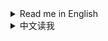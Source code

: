 <details>
<summary>Read me in English</summary>

## Changlog

* 1.4.1
  * Fixed a compatible issue with latest game patch.
* 1.4.0
  * Support game version 0.10.33, with some features removed:
    * Remove `Scale up mouse cursor`: Unity 2022 set cursor size from system settings, software rendering does not affect its size now.
    * Remove `Set enabled CPU threads`: They are officially supported.
  * `Dismantle blueprint selected buildings`: Fixed an issue that proliferator points are lost for items dropped from logstic stroages.
  * `Sort blueprint structures before saving`: Improved sorting rules.
  * `Starmap filter`: Now star indices (as in galaxy generation order) are displayed as prefix.
  * Embedded [Planet Vein Untilization](https://thunderstore.io/c/dyson-sphere-program/p/testpushpleaseignore/Planet_Vein_Utilization/) due to its lack of maintainance, with minor bug fixes.
  * `Remove some build conditions`: Fix a wrong logic.
  * `Real-time logistic stations info panel`: Fix some display issues.
  * Fix background image issue for tab buttons on config window.
  * Now build in C# `Debug` Configuration, to avoid some issues caused by optimizations in `Release` Configuration.
* 1.3.7
  * `Re-initialize planet`: Fix a possible crash.
  * `Auto-config logistic stations`: Add `Set default remote logic to storage`
* 1.3.6
  * `Dismantle blueprint selected buildings`:
    * Fix a crash on dismantling preview buildings.
    * Rename to `Shortcut keys for Blueprint Copy mode`, while adding a shortcut key to select all buildings (Ctrl+A by default).
  * `Allow overflow for Logistic Stations and Advanced Mining Machines`: Working for Logistics Control Panel now.
  * `Tweak building buffer`: add buffer tweaking for 2 new buildings
    * `Ejector Solar Sails buffer count`: Range 5-400 (step by 5), default is 20 (same as game)
    * `Silo Rockets buffer count`: Range 1-20, default is 20 (same as game)
* 1.3.5
  * `Mod manager profile based save folder`: Fix crash on game startup
* 1.3.4
  * `Auto-config logistic stations`: Fix a bug that some settings are not applied to Advanced Mining Machines and Logistics Distributors
* 1.3.3
  * `Starmap filter`: Hide top overlaping windows while the filter UI is shown.
  * `Auto-config logistic stations`: Can set Max. Charging Power for Battlefield Analysis Base now.
  * `Re-initialize planet`: Fix a crash.
  * `Auto navigation on sailings`:
    * Add a button to enable/disable `Auto-cruise` quickly.
    * Do not auto-use Warper if required Tech is not researched.
  * `Dismantle blueprint selected buildings`: Fix an issue that belt connected buildings are dismantled unexpectly.
  * `Mod manager profile based save folder`: Fix compatibility with [SaveTheWindows](https://thunderstore.io/c/dyson-sphere-program/p/starfi5h/SaveTheWindows/).
  * `Enhanced control for logistic storage capacities` & `Allow overflow for Logistic Stations and Advanced Mining Machines`:
    * Logistic storage capacities are not scaled on upgrading `Logistics Carrier Capacity`, if they are already greater than upgraded maximum capacity.
    * Logistic storage capacities will be reduced to tech capacity limits on pasting blueprints.
  * `Real-time logistic stations info panel`: Support for mods that change slot count of logistic stations.
* 1.3.2
  * New feature: `Disable battle-related techs in Peace mode`
  * New button: `Unlock all techs with metadata`
  * Add a checkbox to make union of results in starmap filter.
  * Fix some starmap vein/planet filter conditions.
  * Fix a crash caused by `Re-initialize planet` in peace mode.
  * Fix compatibility with `NebulaMultiplayerMod`.
* 1.3.1
  * Fix an issue that some UI elements are hidden while hitting the newly added combobox on Starmap.
  * Fix an issue that star name filter is not applied if `Shortcut keys for showing stars` is not enabled.
  * `Dismantle blueprint selected buildings`: Fix an issue that items in Logistic Station slots are not dropped out.
  * Tweak star name filter's planet type list.
* 1.3.0
  * New feature for starmap view:
    * Add a star name filter, you can filter displayed star names by ores or planet types now.
    * Add a dropdown box to show all stars' distance and/or planet count.
  * `Cut conveyor belt`: Fix input issue.
  * `Shortcut keys for showing stars`: Fix an issue that toggle key is read when Starmap View is not opened.
  * `Dismantle blueprint selected buildings`: Fix an issue that preview buildings are not dismantled.
  * `Remember window position and size on last exit`: Optimized implementation
  * `Auto-config logistic stations`: Add an option `Limit auto-replenish count to config values`
  * Optimized some UI codes.
* 1.2.20
  * New feature: `Dismantle blueprint selected buildings`
    * Press shortcut key in blueprint copy mode to dismantle selected buildings.
    * The default shortcut key is Ctrl+X, you can set it in system options panel.
  * New feature: `Auto-config logistic stations`
    * Auto-config buildings include: Logistics Distributor, PLS, ILS, Advanced Mining Machine.
  * `Night Sunlight`: Fix bugs that sunlight angle is not updated as expected again.
* 1.2.19
  * New feature: `Tweak building buffer`
    * Factory recipe buffer formula: take the larger value between `Assembler buffer time multiplier(in seconds) * items needed per second` and `Assembler buffer minimum multiplier * items needed per recipe`
      * `Assembler buffer time multiplier(in seconds)`: Range 2-10, default is 4 (same as game)
      * `Assembler buffer minimum multiplier`: Range 2-10, default is 2 (same as game)
    * Matrix Lab assembly mode formula: Default buffer is `Buffer count for assembling in labs`, when using Self-evolution Lab, if recipe's original production time is not greater than 9 seconds, add `Extra buffer count for Self-evolution Labs` * (`Lab speed` - 1)
      * `Buffer count for assembling in labs`: Range 2-20, default is 6 (same as game)
      * `Extra buffer count for Self-evolution Labs`: Range 1-10, default is 3 (same as game)
    * `Buffer count for researching in labs`: Range 2-20, default is 10 (same as game)
    * `Ray Receiver Graviton Lens buffer count`: Range 1-20, default is 1 (game default is 20)
  * New feature: `Shortcut keys for showing stars' name`
    * Add a shortcut key to always show all star names in starmap when holding, default is `Alt`
    * Add a shortcut key to toggle between three star name display states in starmap: `Original state`, `Show all names`, `Hide all names`, default is `Tab`, will restore to original state when closing starmap
  * `Cut conveyor belt`: Fix a bug that entity logic connection is not cut so that belt is not cut off on copying as a blueprint.
* 1.2.18
  * `Protect veins from exhaustion`: Optimized implementation, now veins will not be protected once you have upgrade `Veins Utilization` to level 390+, while the cost rate becomes absolute 0.
  * `Night Sunlight`: Fix bugs that sunlight angle is not updated as expected.
* 1.2.17
  * Fix wrong implementation of `Protect veins from exhaustion` which causes wrong display of vein stats and veins not consumed.
* 1.2.16
  * New feature: `Cut conveyor belt`
    * Press shortcut key to cut conveyor belt under cursor.
    * The default shortcut key is Alt+X, you can set it in system options panel.
  * New feature: `Profile based option`
    * Option file is stored as `Options\<ProfileName>.xml`.
  * Fix compatibility with game update 0.10.32.25779
* 1.2.15
  * `Off-grid building and stepped rotation`: Fix compatibility with DSP 0.10.32.25682. (#57)
  * `Enhanced control for logistic storage capacities`: Try to fix possible crash. (#54)
* 1.2.14
  * Fix an issue that an unexpected menu icon is shown in the top-right corner of the config panel.
  * `Stop ejectors when available nodes are all filled up`: Fix compatibility with `Dyson Sphere Program v0.10.32.25496`.
* 1.2.13
  * `Belt signals for buy out dark fog items automatically`: Fix possible crashes.
  * `Logistics Control Panel Improvement`: Auto apply filter with in-hand item now.
  * Fix an alignment issue on UI panel.
* 1.2.12
  * `Construct only structure points but frames`: Fix a bug that frames are still not constructed when this function is disabled.
  * `Drag building power poles in maximum connection range`: Fix a bug that single power pole cannot be placed at some positions.
* 1.2.11
  * Fix an issue caused by game update: tips are not shown when mouse hovering on tips button.
* 1.2.10
  * `Set enabled CPU threads`: Fix hybrid-architect check for CPUs without hyper-threading
  * `Re-initialize Dyson Spheres` and `Quick dismantle Dyson Shells`: Fix possible crashes and a display issue, while Dyson Sphere panel is actived.
* 1.2.9
  * `Protect veins from exhaustion`:
    * Fix a bug that vein protection causes crashes (#50).
    * Fix a bug that minimum oil speed in config is not working (#50).
    * Fix a bug that oil is not extracted when vein protection is enabled in infinite resource mode (#52).
* 1.2.8
  * New feature: `Fast fill in to and take out from tanks`
    * You can set multiplier for tanks' operation speed
    * This affects manually fill in to and/or take out from tanks, as well as transfer from upper to lower level.
  * Fixes to `Append mod profile name to game window title`:
    * Fix a bug that window title is not set correctly when multiple instance is launched.
    * Fix a bug that window title is not set correctly if BepInEx debug console is enabled.
  * `Real-time logistic stations info panel`: Fix a bug that item status bar appears unexpectedly.
* 1.2.7
  * Fix some minor issues
* 1.2.6
  * `Remember window position and size on last exit`
    * Fix a bug that window position is restored even the option is disabled.
    * Fix a bug that the last window position is wrongly remembere when game is closed at minimized state.
* 1.2.5
  * New feature: `Set process priority`
  * New feature: `Set enabled CPU threads`
  * `Drag building power poles in maximum connection range`: Add a new config option `Build Tesla Tower and Wireless Power Tower alternately`
* 1.2.4
  * `Sunlight at night`:
    * Fix flickering issue while mecha is sailing.
    * Can configure the light angles now.
  * `Scale up mouse cursor`: Fix known issues.
  * `Buy out techs with their prerequisites`: Fix a bug that warning popup from invalid data.
  * Does not patch `BulletTime`'s speed control now, as `BulletTime` has been updated to support configurable maximum speed.
  * Some minor fixes and tweaks.
* 1.2.3
  * `Real-time logistic stations info panel`: Fix bar length not match with item amount when item amount is more than capacity.
  * `Sunlight at night`: Fix not working.
* 1.2.2
  * `Real-time logistic stations info panel`: Fix text color mismatch sometimes
  * `Logical Frame Rate`: Set default shortcut key to `Ctrl`+`-/+` to avoid conflict with other shortcut keys
* 1.2.1
  * `Off-grid building and stepped rotation`:
    * Fix off-grid building's default shortcut key for belts
    * Fix coordinate display issue
* 1.2.0
  * New feature: `Logical Frame Rate`
    * This will change game running speed, down to 0.1x slower and up to 10x faster.
    * A pair of shortcut keys (`-` and `+`) to change the logical frame rate by -0.5x and +0.5x.
    * Note:
      * High logical frame rate is not guaranteed to be stable, especially when factories are under heavy load.
      * This will not affect some game animations.
      * When set game speed in mod `Auxilaryfunction`, this feature will be disabled.
      * When mod `BulletTime` is installed, this feature will be hidden, but patch `BulletTime`'s speed control, to make its maximum speed 10x.
  * `Off-grid building and stepped rotation`: Due to conflict with shortcut key in new game update, the shortcut key for belts is changed to `Ctrl` by default, and can be set in system options now.
  * `Real-time logistic stations info panel`: Fix a crash issue.
  * `Dyson Sphere "Auto Fast Build"`: Fix possible wrong production records.
  * Codes refactored, for better maintainability.
* 1.1.6
  * New feature: `Scale up mouse cursor`
    * Note: This will enable software cursor mode, which may cause mouse movement lag on heavy load.
  * New feature: `Real-time logistic stations info panel`
    * Note: This function will be hidden if you enabled `Show station info` in mod `Auxilaryfunction`.
  * Fix an issue that `Dyson Sphere "Auto Fast Build"` does not generate production records for solar sails.
  * Remove use of AssetBundle, move all icons into `Assembly Resources`, for better flexibility.
* 1.1.5
  * New feature: `Logistics Control Panel Improvement`
    * Auto apply filter with item under mouse cursor while opening the panel
    * Quick-set item filter while right-clicking item icons in storage list on the panel
  * New feature: `Dyson Sphere "Auto Fast Build" speed multiplier`
    * Note: this only applies to `Dyson Sphere "Auto Fast Build"` in sandbox mode
  * New feature: `Mod manager profile based save folder`
    * Save files are stored in `Save\&lt;ProfileName&gt;` folder.
    * Will use original save location if matching default profile name.
  * `Quick build and dismantle stacking labs`: works for storages and tanks now
  * `Enable game window resize`: Keep window resizable on applying game options.
  * `Remember window position and size on last exit`: Do not resize window on applying game options if resolution related config entries are not changed.
  * Auto resize panel to fit content, for better support of multilanguages and mods dependent on UX Assist config panel functions.
* 1.1.4
  * Fix `Remove some build conditions`
* 1.1.3
  * UI texts are updated following game settings now
  * Fix hover area for checkboxes in config panel
  * Fix an issue which makes `Convert Peace-Mode saves to Combat-Mode on loading` not working
* 1.1.2
  * `Belt signals for buy out dark fog items automatically`: Always add belt signals to the panel to fix missing belt icons when disabled.
* 1.1.1
  * Fix assetbundle loading issue
* 1.1.0
  * `Stop ejectors when available nodes are all filled up`: Show `No node to fill` on ejector panel when all dyson sphere nodes are filled up.
  * Append mod profile name to game window title, if using mod managers (`Thunderstore Mod Manager` or `r2modman`).
  * New features:
    * `Buy out techs with their prerequisites`: This enables batch buying out techs with their prerequisites. Buy-out button is shown for all locked techs/upgrads.
    * `Belt signals for buy out dark fog items automatically`, while enabled:
      * 6 belt signals are added to the signal panel, which can be used to buy out dark fog items automatically.
      * Generated items are stacked in 4 items.
      * Exchange ratio is following the original game design, aka:
        * 1 Metaverse = 20 Dark Fog Matrices
        * 1 Metaverse = 60 Engery Shards
        * 1 Metaverse = 30 Silicon-based Neurons
        * 1 Metaverse = 30 Negentropy Singularities
        * 1 Metaverse = 30 Matter Recombinators
        * 1 Metaverse = 10 Core Elements
* 1.0.26
  * New features:
    * Restore upgrades of `Sorter Cargo Stacking` on panel
    * Set `Sorter Cargo Stacking` to unresearched state
  * Changes to `Protect veins from exhaustion` configuration:
    * The vein amount is protected at 1000 by default now
    * The maximum vein amount is changed to 10000, and the maximum oil speed is changed to 10.0/s
* 1.0.25
  * Fix an issue that building entites can not be clicked through when `Do not render factory entities (except belts and sorters)` is enabled
* 1.0.24
  * Changes to `Do not render factory entities (except belts and sorters)`
    * Add shortcut key in config panel to toggle this function
    * Can click on both belts and sorters now
  * New feature: `Drag building power poles in maximum connection range`
  * New feature: `Allow overflow for Logistic Stations and Advanced Mining Machines`
    * Allow overflow when trying to insert in-hand items
    * Allow `Enhanced control for logistic storage capacities` to exceed tech capacity limits
    * Remove logistic strorage capacity limit check on loading game
* 1.0.23
  * New features:
    * `Do not render factory entities (except belts and sorters)`
      * This also makes players click though factory entities but belts
    * `Open Dark Fog Communicator` anywhere
  * Belts can be built off-grid now, by pressing the shortcut key for `Switch Splitter model`(`Tab` by default)
  * Add a suboption `Auto boost` to `Auto-cruise`
  * `Auto-cruise` does warp when core energy at least 80% now
* 1.0.22
  * Fix a crash issue caused by `Quick build and dismantle stacking labs`
* 1.0.21
  * Fix a bug that stepped rotation is not working in `Off-grid building and stepped rotation`, which is caused by latest game update
  * Fix some issues in `Auto nativation` and `Auto-cruise`, now only boosts when core energy at least 10% and warps when core energy at least 50%
* 1.0.20
  * Fix an infinite-loop issue when `Quick build and dismantle stacking labs` and `No condition build` are both enabled
  * Fix a crash caused by `Re-initialize planet` in combat mode
* 1.0.19
  * New functions:
    * `Quick build and dismantle stacking labs`
    * `Protect veins from exhaustion`
      * By default, the vein amount is protected at 100, and oil speed is protected at 1.0/s, you can set them yourself in config file.
      * When reach the protection value, veins/oils steeps will not be mined/extracted any longer.
      * Close this function to resume mining and pumping, usually when you have enough level on `Veins Utilization`
  * Remove default shortcut key for `Auto-cruise`, to avoid misoperation. Please set it in the system options window manually if needed.
* 1.0.18
  * Fix crash while coursing to a dark-fog hive.
  * Auto-cruise does not bypass dark-fog hives if they are targeted.
* 1.0.17
  * New function: `Auto navigation on sailings`, which is inspired by [CruiseAssist](https://dsp.thunderstore.io/package/tanu/CruiseAssist/) and its extension [AutoPilot](https://dsp.thunderstore.io/package/tanu/AutoPilot/)
    * It keeps Icarus on course to the target planet
    * It will try to bypass any obstacles(planets, stars or dark-fog hives) on the way
    * Furthermore, there is also a shortcut key which can be set in the system options window, which is used to toggle `Auto-cruise` that enables flying to targeted planets fully automatically.
      * Auto-cruise will start when you target a planet on star map
      * It will use warper to fly to the target planet if the planet is too far away, the range can be configured.
      * It will speed down when approaching the target planet, to avoid overshooting
  * Fix a crash caused by `Stop ejectors when available nodes are all filled up` in latest game update
  * `Off-grid building and stepped rotation`: Hide Z coordinate from display if it is zero
* 1.0.16
  * Add CommonAPI to package manifest dependencies(missing in last version)
  * New function: `Hide tips for soil piles changes`
* 1.0.15
  * Move shortcut key settings to system options window, which depends on [CommonAPI](https://dsp.thunderstore.io/package/CommonAPI/CommonAPI)
  * Enable `Hide UI` function(`F11` by default) while on Star Map view
  * New function: `Treat stack items as single in monitor components`
* 1.0.14
  * Fix crash in `Re-initialize planet` again
  * `Off-grid building and stepped rotation`: Add Z coordinate to display, and adjust the precision to 4 decimal after point
* 1.0.13
  * `Off-grid building and stepped rotation`: show building coordinates(relative to grids) on building preview and building info panel now
  * Increase maximum count of Metadata Instantiations to 20000 (from 2000)
  * Increase capacity of player order queue to 128 (from 16)
  * Fix issue caused by game updates
    * `Remove some build conditions`: fixed issue that some conditions are not eliminated
    * `Re-initialize planet`: fixed crash issue
* 1.0.12
  * Fix a bug that ejectors aimed at even-numbered orbits stop working when `Stop ejectors when available nodes are all filled up` is enabled.
* 1.0.11
  * Remove `Better auto-save mechanism` due to conflicts with DSPModSave and some other mods.
* 1.0.10
  * Fix a button display bug
  * Fix a possible crash while `Enhanced control for logistic storage capacities` is enabled
* 1.0.9
  * New function: `Better auto-save mechanism`
    * Auto saves are stored in 'Save\AutoSaves' folder, filenames are combined with cluster address and date-time
    * Note: this will sort gamesaves by modified time on save/load window, so you don't have to use [DSP_Save_Game_Sorter] anymore
* 1.0.8
  * New function: `Enhanced control for logistic storage capacities`
* 1.0.7
  * Fix a crash issue on choosing language other than English and Chinese
  * Games saved in Peace-Mode after Dark-Fog update can also be loaded as Combat-Mode now.
* 1.0.6
  * Convert old saves to Combat-Mode on loading
* 1.0.5
  * Support game version 0.10.28.20759
  * Sort blueprint structures before saving, to reduce generated blueprint data size a little.
* 1.0.4
  * Add new function: `Off-grid building and stepped rotation`
  * Fix an issue that window position not restored and can not be resized when function is enabled but game is started with different mod profiles.
* 1.0.3
  * Add new function: `Quick build Orbital Collectors`.
  * Add confirmation popup for `Re-intialize planet`, `Quick dismantle all buildings`, `Re-initialize Dyson Spheres` and `Quick dismantle Dyson Shells`.
  * Fix error on `Remove build count and range limit` when building a large amount of belts.
  * Fix an issue that window position not saved correctly when quit game without using in-game menu.
* 1.0.2
  * Redesign config tabs, for clearer layout.
  * Add 2 new options:
    * Enable game window resize.
    * Remember window position and size on last exit.
* 1.0.1
  * Fix config button text and tips while returning to title menu.
  * Fix that error occurs while returning to title menu, with `Stop ejectors when available nodes are all filled up` enabled.
  * Add a patch to fix the bug that warning popup on `Veins Utilization` upgraded to level 8000+.
* 1.0.0
  * Initial release
  * Functions moved from [MechaDronesTweaks](https://dsp.thunderstore.io/package/soarqin/MechaDronesTweaks/) and [CheatEnabler](https://dsp.thunderstore.io/package/soarqin/CheatEnabler/)

</details>

<details>
<summary>中文读我</summary>

## 更新日志

* 1.4.1
  * 修复了与最新游戏补丁的兼容性问题
* 1.4.0
  * 支持游戏版本 0.10.33，移除了一些功能：
    * 移除`放大鼠标指针`：Unity 2022 读取系统设置里的鼠标指针大小，软件渲染不再影响其大小
    * 移除`设置使用的CPU线程`：因为官方已支持此功能
  * `拆除蓝图选中的建筑`：修复了从物流站中掉落的物品丢失增产点数的问题
  * `保存蓝图前对建筑进行排序`：改进了排序规则
  * `星图过滤器`：现在星系编号（按星系生成顺序）显示为前缀
  * 由于缺乏维护，整合内置了[Planet Vein Untilization](https://thunderstore.io/c/dyson-sphere-program/p/testpushpleaseignore/Planet_Vein_Utilization/)，并修复了一些小问题
  * `移除部分不影响游戏逻辑的建造条件`：修复了错误的逻辑
  * `物流站实时信息面板`：修复了一些显示问题
  * 修复了配置窗口标签按钮的背景图像问题
  * 现在使用C#的`Debug`配置构建，以避免`Release`配置中的优化导致的一些问题
* 1.3.7
  * `重新初始化行星`: 修复可能导致崩溃的问题
  * `自动配置物流站`: 增加`设置默认远程逻辑为仓储`
* 1.3.6
  * `拆除蓝图选中的建筑`：
    * 修复了拆除虚影建筑时崩溃的问题
    * 重命名为`蓝图复制模式快捷键`，同时添加了选择所有建筑的快捷键（默认为Ctrl+A）
  * `允许物流站和大型采矿机物品溢出`：现在也适用于物流控制面板
  * `调整建筑缓冲区`：为2个新建筑添加缓冲区调整
    * `弹射太阳帆缓冲区数量`：范围5-400（步进值为5），默认值为20（与游戏相同）
    * `发射井火箭缓冲区数量`：范围1-20，默认值为20（与游戏相同）
* 1.3.5
  * `基于mod管理器配置档案的存档文件夹`：修复游戏启动时崩溃的问题
* 1.3.4
  * `自动配置物流站`：修复了高级采矿机和物流配送器的一些设置未被正确应用的问题
* 1.3.3
  * `星图过滤器`：当过滤器UI显示时隐藏顶部重叠窗口
  * `自动配置物流站`：现在可以为战场分析基站设置最大充能功率
  * `重新初始化行星`：修复崩溃问题
  * `航行时自动导航`：
    * 添加快速启用/禁用`自动巡航`的按钮
    * 如果所需科技未研究则不自动使用翘曲器
  * `拆除蓝图选中建筑`：修复传送带连接建筑意外被拆除的问题
  * `基于mod管理器配置档案的存档文件夹`：修复与[SaveTheWindows](https://thunderstore.io/c/dyson-sphere-program/p/starfi5h/SaveTheWindows/)的兼容性
  * `物流存储容量控制改进`和`允许物流站和大型采矿机物品溢出`：
    * 如果物流存储容量已经超过升级后的最大容量，则在升级`物流运输机容量`时不会按比例提升
    * 粘贴蓝图时物流存储容量将降低至科技容量限制
  * `物流站实时信息面板`：支持修改物流站槽位数的mod
* 1.3.2
  * 新功能：`在和平模式下隐藏战斗相关科技`
  * 新按钮：`使用元数据解锁所有科技`
  * 在星图过滤器中添加复选框以合并结果
  * 修复了一些星图矿脉/行星过滤条件
  * 修复了在和平模式下`初始化本行星`导致的崩溃问题
  * 修复了与`NebulaMultiplayerMod`的兼容性问题
* 1.3.1
  * 修复了在星图上点击新增的下拉框时部分UI元素被隐藏的问题
  * 修复了未启用`显示星系名称快捷键`时星系名称过滤器不生效的问题
  * `拆除蓝图选中的建筑`：修复了物流站中的物品未被丢出的问题
  * 调整了星系名称过滤器中的行星类型列表
* 1.3.0
  * 在星图上添加新功能：
    * 添加星系名过滤器，现在可以按矿物或行星类型过滤显示的星系名
    * 添加了一个下拉框用以切换显示所有星系的距离和/或行星数量
  * `切割传送带`：修复了输入问题
  * `启用显示所有星系名称的快捷键`：修复了在未打开星图视图时读取切换键的问题
  * `拆除蓝图选中的建筑`：修复了预建造建筑未被拆除的问题
  * `记住上次退出时的窗口位置和大小`：优化实现
  * `自动配置物流站`: 增加了一个选项`限制自动补充数量为配置的值`
  * 优化了一些UI代码
* 1.2.20
  * 新功能：`拆除蓝图选中的建筑`
    * 在蓝图复制模式下按快捷键拆除选中的建筑
    * 默认快捷键是Ctrl+X，可以在系统选项面板中设置
  * 新功能：`自动配置物流站`
    * 自动配置的建筑包括：物流配送器、行星物流站、星际物流站、高级采矿机
  * `夜间日光灯`：再次修复了光照角度未正确更新的问题
* 1.2.19
  * 新功能：`调整建筑输入缓冲`
    * 工厂配方计算公式，在`工厂配方缓冲时间倍率秒数x每秒需要的原料数量`和`工厂配方缓冲最小倍率x每生产一次配方需要的原料数量`中取更大的那个值
      * `工厂配方缓冲时间倍率(秒)`：范围2-10，默认为4(同游戏)
      * `工厂配方缓冲最小倍率`：范围2-10，默认为2(同游戏)
    * 研究站矩阵合成模式计算公式，默认缓存`研究站矩阵合成模式缓存数量`个，当使用自演化研究站时，如果配方的原始生产时间不大于9秒，则增加`自演化研究站矩阵额外缓冲数量`*(`研究站速度倍率`-1)
      * `研究站矩阵合成模式缓存数量`：范围2-20，默认为6(同游戏)
      * `自演化研究站矩阵额外缓冲数量`：范围1-10，默认为3(同游戏)
    * `研究站科研模式缓存数量`：范围2-20，默认为10(同游戏)
    * `射线接收器透镜缓冲数量`：范围1-20，默认为1(游戏默认为20)
  * 新功能：`启用显示所有星系名称的快捷键`
    * 新增一个快捷键，按住后始终在星图显示所有星系名称，默认为`Alt`
    * 新增一个快捷键，在星图视图切换三种星系名称显示状态：`原始显示状态`，`显示所有名称`，`隐藏所有名称`，默认为`Tab`，关闭星图时会恢复到原始状态
  * `切割传送带`：修复了实体逻辑连接未切断导致复制为蓝图时传送带未被切断的问题。
* 1.2.18
  * `保护矿脉不会耗尽`：优化实现，当`矿物利用`升级到390级以上时消耗速度变为0时，矿脉将不再被保护。
  * `夜间日光灯`：修复了光照角度未正确更新的问题。
* 1.2.17
  * 修复了`保护矿脉不会耗尽`导致矿脉状态显示错误和矿脉未被消耗的错误实现
* 1.2.16
  * 新功能：`切割传送带`
    * 按快捷键切割光标位置的传送带
    * 默认快捷键是Alt+X，可以在系统选项面板中设置
  * 新功能：`基于mod管理器配置档案名`
    * 选项文件存储在`Options\<ProfileName>.xml`中
  * 修复了与游戏更新0.10.32.25779的兼容性
* 1.2.15
  * `脱离网格建造和小角度旋转`：修复了与0.10.32.25682的兼容性 (#57)
  * `物流塔存储数量限制控制改进`：修复了可能导致崩溃的问题 (#54)
* 1.2.14
  * 修正设置窗口右上角多出一个菜单图标的问题
  * `当可用节点全部造完时停止弹射`：修复了与`戴森球计划 v0.10.32.25496`的兼容性
* 1.2.13
  * `用于自动购买黑雾物品的传送带信号`：修复了可能导致崩溃的问题
  * `物流控制面板改进`：现在也自动将拿着的物品设为筛选条件
  * 修复了UI面板上的对齐问题
* 1.2.12
  * `只建造节点不建造框架`：修复了关闭此功能时框架不进行建造的问题
  * `拖动建造电线杆时自动使用最大连接距离间隔`：修复了某些位置无法放置单个电线杆的问题
* 1.2.11
  * 修复了游戏更新导致的提示按钮鼠标悬停时不显示提示文字的问题
* 1.2.10
  * `设置使用的CPU线程`：修复了对没有超线程的CPU的大小核检查
  * `初始化戴森球`和`快速拆除戴森壳`：修复了在戴森球面板激活时可能导致崩溃的问题，以及显示错误的问题。
* 1.2.9
  * `保护矿脉不会耗尽`：
    * 修复了矿脉保护导致崩溃的问题(#50)
    * 修复了配置中的最小采油速度不起作用的问题(#50)
    * 修复了无限资源模式下油井保护导致无法采油的问题(#52)
* 1.2.8
  * 新功能：`储液罐快速注入和抽取液体`
    * 你可以设置储液罐操作速度的倍率
    * 影响手动注入和抽取，以及从储液罐上层传输到下层的速度
  * 在游戏窗口标题中追加mod配置档案名的修复：
    * 修复了多实例启动时窗口标题未正确设置的问题
    * 修复了启用BepInEx调试控制台时窗口标题未正确设置的问题
  * `物流运输站实时信息面板`：修复了一个物品状态条意外显示的问题
* 1.2.7
  * 修复了一些小问题
* 1.2.6
  * `记住上次退出时的窗口位置和大小`
    * 修复了即使选项被禁用也恢复窗口位置的问题
    * 修复了窗口最小化时关闭游戏导致窗口位置被错误记录的问题
* 1.2.5
  * 新功能：`设置进程优先级`
  * 新功能：`设置使用的CPU线程`
  * `拖动建造电线杆时自动使用最大连接距离间隔`：添加一个新的设置项`交替建造电力感应塔和无线输电塔`
* 1.2.4
  * `夜间日光灯`：
    * 修复了航行时闪烁的问题
    * 现在可以配置入射光线角度了
  * `放大鼠标指针`：修复已知问题
  * `买断科技也同时买断所有前置科技`：修复了数据错误警告弹窗的问题
  * 不再对`BulletTime`的速度控制打补丁，因为`BulletTime`已更新支持可配置最大速度
  * 一些小修复和调整
* 1.2.3
  * `物流运输站实时信息面板`：修复了物品数量超过容量限制时条长度不匹配的问题
  * `夜间日光灯`：修复了不起作用的问题
* 1.2.2
  * `物流运输站实时信息面板`：修复了文本颜色不匹配的问题
  * `逻辑帧倍率`：将默认快捷键设置为`Ctrl`+`-/+`，以避免与其他快捷键冲突
* 1.2.1
  * `脱离网格建造和小角度旋转`：
    * 修复了传送带脱离网格建造的默认快捷键
    * 修复了坐标显示问题
* 1.2.0
  * 新功能：`逻辑帧倍率`
    * 这将改变游戏运行速度，最慢0.1倍，最快10倍
    * 设置了一对快捷键(`-`和`+`)，可以-/+0.5倍改变逻辑帧倍率
    * 注意：
      * 高逻辑帧倍率不能保证稳定性，特别是在工厂负载较重时
      * 这不会影响一些游戏动画
      * 当在`Auxilaryfunction`mod中设置游戏速度时，此功能将被禁用
      * 当安装了`BulletTime`mod时，此功能将被隐藏，但会对`BulletTime`的速度控制打补丁，使其最大速度变为10倍
  * `脱离网格建造和小角度旋转`：由于与新游戏更新中的快捷键冲突，传送带脱离网格建造的快捷键默认更改为`Ctrl`，并且现在可以在系统选项中设置
  * `物流运输站实时信息面板`：修复了一个崩溃问题
  * `戴森球自动快速建造`：修复了可能出现的错误生产记录
  * 代码重构，以获得更好的可维护性
* 1.1.6
  * 新功能：`放大鼠标指针`
    * 注意：这将启用软件指针模式，可能会在CPU负载较重时导致鼠标移动延迟
  * 新功能：`物流运输站实时信息面板`
    * 注意：如果你启用了`Auxilaryfunction`中的`展示物流站信息`，此功能将被隐藏
  * 修复了`戴森球自动快速建造`未生成太阳帆生产记录的问题
  * 移除了AssetBundle的使用，将所有图标移入`Assembly资源`，以获得更好的灵活性
* 1.1.5
  * 新功能：`物流控制面板改进`
    * 打开面板时自动将鼠标指向物品设为筛选条件
    * 在控制面板物流塔列表中右键点击物品图标快速设置为筛选条件
  * 新功能：`戴森球自动快速建造速度倍率`
    * 注意：这仅适用于沙盒模式下的`戴森球自动快速建造`功能
  * 新功能：`基于mod管理器配置档案名的存档文件夹`
    * 存档文件会存储在`Save\&lt;ProfileName&gt;`文件夹中
    * 如果匹配默认配置档案名则使用原始存档位置
  * `快速建造和拆除堆叠研究站`：现在也支持储物仓和储液罐
  * `允许调整游戏窗口大小`：在应用游戏选项时保持窗口可调整大小
  * `记住上次退出时的窗口位置和大小`：如果分辨率相关的配置项未改变，则在应用游戏选项时不调整窗口大小
  * 自动调整面板大小适应内容，以更好地支持多语言和依赖于UX助手配置面板功能的mod
* 1.1.4
  * 修复了`移除部分不影响游戏逻辑的建造条件`
* 1.1.3
  * 界面文本现在完全跟随游戏语言设置改变
  * 修复了配置面板中勾选框的鼠标悬停区域
  * 修复了`加载和平模式存档时将其转换为战斗模式`不起作用的问题
* 1.1.2
  * `用于自动购买黑雾物品的传送带信号`: 总是将传送带信号添加到面板，以修复禁用时传送带图标丢失的问题。
* 1.1.1
  * 修复了资源包加载问题
* 1.1.0
  * `可用节点全部造完时停止弹射`: 当所有戴森球节点都造完时，在弹射器面板上显示`没有可建造节点`
  * 如果使用mod管理器(`Thunderstore Mod Manager`或`r2modman`)启动游戏，在游戏窗口标题中追加mod配置档案名
  * 新功能：
    * `买断科技也同时买断所有前置科技`：可以批量买断科技及其所有前置科技。所有未解锁的科技/升级都会显示买断按钮。
    * `用于自动购买黑雾物品的传送带信号`，启用时：
      * 在信号面板上添加了6个传送带信号，可以用于自动购买黑雾道具。
      * 生成的物品堆叠数为4。
      * 兑换比率遵循原始游戏设计，即：
        * 1个元宇宙 = 20个黑雾矩阵
        * 1个元宇宙 = 60个能量碎片
        * 1个元宇宙 = 30个硅基神经元
        * 1个元宇宙 = 30个负熵奇点
        * 1个元宇宙 = 30个物质重组器
        * 1个元宇宙 = 10个核心素
* 1.0.26
  * 新功能：
    * 在升级面板上恢复`分拣器货物堆叠`的升级
    * 将`分拣器货物堆叠`设为未研究状态
  * `保护矿脉不会耗尽`配置的改动：
    * 现在默认矿脉数量保护在1000
    * 最大矿脉数量改为10000，最大采油速度改为10.0/s
* 1.0.25
  * 修复了`不渲染工厂建筑实体(除了传送带和分拣器)`启用时无法点穿工厂实体的问题
* 1.0.24
  * `不渲染工厂建筑实体(除了传送带和分拣器)`的改动
    * 在配置面板中添加了一个快捷键来切换此功能
    * 现在也可以点击到分拣器了
  * 新功能：`拖动建造电线杆时自动使用最大连接距离间隔`
  * 新功能：`允许物流塔和大型采矿机物品溢出`
    * 当尝试塞入手中物品时允许溢出
    * 允许`物流塔存储数量限制控制改进`超过科技容量限制
    * 在加载游戏时移除物流塔容量限制检查
* 1.0.23
  * 新功能：
    * `不渲染工厂建筑实体(除了传送带和分拣器)`
      * 这使得玩家可以点穿工厂实体直接点到传送带
    * 在任意位置`打开黑雾通讯器`
  * 传送带现在可以脱离网格建造了，通过按住`切换分流器样式`的快捷键(默认`Tab`)
  * 为`自动巡航`添加一个子选项`自动加速`
  * `自动巡航`现在在核心能量至少80%时才加速
* 1.0.22
  * 修复了`快速建造和拆除堆叠研究站`导致的崩溃问题
* 1.0.21
  * 修复了`脱离网格建造和小角度旋转`在最新游戏更新后无法小角度旋转的问题
  * 修复了`航行时自动导航`和`自动巡航`的一些问题。现在只有能量至少10%时才加速，能量至少50%时才启动曲速
* 1.0.20
  * 修复了`快速建造和拆除堆叠研究站`和`无条件建造`同时启用时可能导致的逻辑死循环问题
  * 修复了在战斗模式下`初始化本行星`导致的崩溃问题
* 1.0.19
  * 新功能：
    * `快速建造和拆除堆叠研究站`
    * `保护矿脉不会耗尽`
      * 默认矿脉数量保护于剩余100，采油速保护于速度1.0/s，你可以在配置文件中自行设置。
      * 当达到保护值时，矿脉和油井将不再被开采。
      * 关闭此功能以恢复开采，一般是当你在`矿物利用`上有足够的等级时。
  * 移除了`自动巡航`的默认快捷键，以避免误操作。如有需要请手动在系统选项窗口中设置。
* 1.0.18
  * 修复了以黑雾巢穴为目标时导致崩溃的问题
  * 当黑雾巢穴是目标时，自动导航不会绕过它
* 1.0.17
  * 新功能：`航行时自动导航`，想法来自[CruiseAssist](https://dsp.thunderstore.io/package/tanu/CruiseAssist/)及其扩展[AutoPilot](https://dsp.thunderstore.io/package/tanu/AutoPilot/)
    * 它会保持伊卡洛斯飞向目标星球
    * 它会尝试绕过途中的任何障碍物(行星、恒星或黑雾巢穴)
    * 此外，还有一个快捷键可以在系统选项窗口中设置，用于切换`自动巡航`，实现完全自动化的飞行至目标星球。
      * 当你选择目标星球后，自动巡航就会开始
      * 如果目标星球距离过远会自动使用曲速(超过5AU)，你可以在面板上更改这个值。
      * 它会在接近目标星球时减速，以避免发生越过目标的情况
  * 修复了最新游戏更新后`当可用节点全部造完时停止弹射`引起崩溃问题
  * `脱离网格建造和小角度旋转`：如果Z坐标为零则从显示中隐藏
* 1.0.16
  * 添加了对CommonAPI的包依赖(上个版本忘记加了)
  * 新功能：`隐藏沙土数量变动的提示`
* 1.0.15
  * 将快捷键设置移动到系统选项窗口，依赖于[CommonAPI](https://dsp.thunderstore.io/package/CommonAPI/CommonAPI)
  * 在星图视图中启用`隐藏UI`功能(默认按键为`F11`)
  * 新功能：`在流速计中将堆叠物品视为单个物品`
* 1.0.14
  * 再次尝试修复`初始化本行星`导致的崩溃问题
  * `脱离网格建造和小角度旋转`：现在显示建筑Z坐标，并将精度调整为小数点后4位
* 1.0.13
  * `脱离网格建造和小角度旋转`：现在在建造预览和建筑信息面板上显示建筑坐标(相对于网格)
  * 将元数据提取的最大数量增加到20000(原来为2000)
  * 将玩家指令队列的容量增加到128(原来为16)
  * 修复了游戏更新导致的问题
    * `移除部分不影响游戏逻辑的建造条件`：修复了一些条件未被移除的问题
    * `初始化本行星`：修复了崩溃问题
* 1.0.12
  * 修复了当`当可用节点全部造完时停止弹射`选项启用时，瞄准偶数轨道的弹射器停止工作的bug
* 1.0.11
  * 移除`更好的自动保存机制`，因为与DSPModSave和其他一些mod冲突
* 1.0.10
  * 修复了一个按钮显示错误
  * 修复了`物流塔存储数量限制控制改进`启用时可能导致的崩溃问题
* 1.0.9
  * 新功能：`更好的自动保存机制`
    * 自动存档会以星区地址和日期时间组合为文件名存储在'Save\AutoSaves'文件夹中
    * 注意：此功能会在保存/读取菜单按最后修改时间对存档进行排序，因此你不再需要[DSP_Save_Game_Sorter]了
* 1.0.8
  * 新功能：`物流塔存储数量限制控制改进`
* 1.0.7
  * 修复了选择英文和中文以外的语言时的崩溃问题
  * 黑雾更新后使用和平模式保存的存档现在也可以转换为战斗模式了
* 1.0.6
  * 在加载旧存档时将其转换为战斗模式
* 1.0.5
  * 支持游戏版本0.10.28.20759
  * 保存蓝图前对建筑进行排序，以减少生成的蓝图数据大小
* 1.0.4
  * 添加了新功能：`脱离网格建造和小角度旋转`
  * 修复了当功能启用但游戏使用不同的mod配置文件启动时窗口位置无法正确恢复和不可拖动改变大小的问题
* 1.0.3
  * 添加了新功能：`快速建造轨道采集器`
  * 为`初始化行星`，`快速拆除所有建筑`，`初始化戴森球`和`快速拆除戴森壳`添加了确认弹窗
  * 修复了`移除建造数量和范围限制`在建造大量传送带时可能导致的错误
  * 修复了在不使用游戏内菜单退出游戏时窗口位置无法正确保存的问题
* 1.0.2
  * 重新设计了配置面板，使布局更清晰
  * 添加了两个新选项：
    * 可调整游戏窗口大小(可最大化和拖动边框)
    * 记住上次退出时的窗口位置和大小
* 1.0.1
  * 修复了返回标题界面后设置按钮文本和提示信息不正确的问题
  * 修复了`当可用节点全部造完时停止弹射`选项启用时返回标题界面可能导致崩溃的问题
  * 添加了一个补丁，修复了`矿物利用`升级到8000级以上时弹出警告的bug
* 1.0.0
  * 初始版本
  * 从[MechaDronesTweaks](https://dsp.thunderstore.io/package/soarqin/MechaDronesTweaks/)和[CheatEnabler](https://dsp.thunderstore.io/package/soarqin/CheatEnabler/)移动了部分功能过来

</details>
